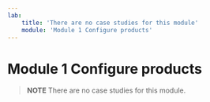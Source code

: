 ```yaml
---
lab:
    title: 'There are no case studies for this module'
    module: 'Module 1 Configure products'
---
```


# Module 1 Configure products 

> **NOTE** There are no case studies for this module.
